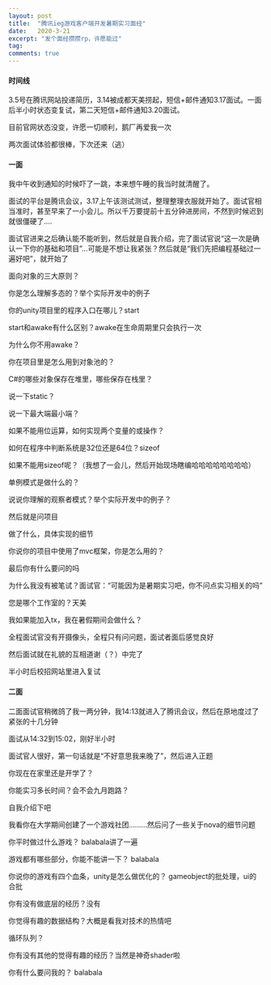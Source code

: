 ```yaml
---
layout: post
title:  "腾讯ieg游戏客户端开发暑期实习面经"
date:   2020-3-21
excerpt: "发个面经攒攒rp，许愿能过"
tag:
comments: true  
---
```


#### 时间线

3.5号在腾讯网站投递简历，3.14被成都天美捞起，短信+邮件通知3.17面试。一面后半小时状态变复试，第二天短信+邮件通知3.20面试。

目前官网状态没变，许愿一切顺利，鹅厂再爱我一次

两次面试体验都很棒，下次还来（逃）

#### 一面

我中午收到通知的时候吓了一跳，本来想午睡的我当时就清醒了。

面试的平台是腾讯会议，3.17上午该测试测试，整理整理衣服就开始了。面试官相当准时，甚至早来了一小会儿。所以千万要提前十五分钟进房间，不然到时候迟到就很僵硬了….

面试官进来之后确认能不能听到，然后就是自我介绍，完了面试官说“这一次是确认一下你的基础和项目”…可能是不想让我紧张？然后就是“我们先把编程基础过一遍好吧”，就开始了

面向对象的三大原则？

你是怎么理解多态的？举个实际开发中的例子

你的unity项目里的程序入口在哪儿？start

start和awake有什么区别？awake在生命周期里只会执行一次

为什么你不用awake？

你在项目里是怎么用到对象池的？

C#的哪些对象保存在堆里，哪些保存在栈里？

说一下static？

说一下最大端最小端？

如果不能用位运算，如何实现两个变量的或操作？

如何在程序中判断系统是32位还是64位？sizeof

如果不能用sizeof呢？（我想了一会儿，然后开始现场瞎编哈哈哈哈哈哈哈哈）

单例模式是做什么的？

说说你理解的观察者模式？举个实际开发中的例子？

然后就是问项目

做了什么，具体实现的细节

你说你的项目中使用了mvc框架，你是怎么用的？

最后你有什么要问的吗

为什么我没有被笔试？面试官：“可能因为是暑期实习吧，你不问点实习相关的吗”

您是哪个工作室的？天美

我如果能加入tx，我在暑假期间会做什么？

全程面试官没有开摄像头，全程只有问问题，面试者面后感觉良好

然后面试就在礼貌的互相道谢（？）中完了

半小时后校招网站里进入复试

#### 二面

二面面试官稍微鸽了我一两分钟，我14:13就进入了腾讯会议，然后在原地度过了紧张的十几分钟

面试从14:32到15:02，刚好半小时

面试官人很好，第一句话就是“不好意思我来晚了”，然后进入正题

你现在在家里还是开学了？

你能实习多长时间？会不会九月跑路？

自我介绍下吧

我看你在大学期间创建了一个游戏社团………然后问了一些关于nova的细节问题

你平时做过什么游戏？
balabala讲了一遍

游戏都有哪些部分，你能不能讲一下？
balabala

你说你的游戏有四个血条，unity是怎么做优化的？
gameobject的批处理，ui的合批

你有没有做底层的经历？没有

你觉得有趣的数据结构？大概是看我对技术的热情吧

循环队列？

你有没有其他的觉得有趣的经历？当然是神奇shader啦

你有什么要问我的？
balabala
